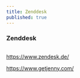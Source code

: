 ```yaml
---
title: Zenddesk
published: true
---
```


### Zenddesk



```php

```

<https://www.zendesk.de/>

<https://www.getjenny.com/>
